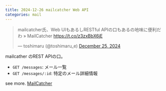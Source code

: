 ```yaml
---
title: 2024-12-26 mailcatcher Web API
categories: mail
---
```


<blockquote class="twitter-tweet"><p lang="ja" dir="ltr">mailcatcher氏、Web UIもあるしRESTful APIの口もあるの地味に便利だわ » MailCatcher <a href="https://t.co/z3zxBbX6jE">https://t.co/z3zxBbX6jE</a></p>&mdash; toshimaru (@toshimaru_e) <a href="https://twitter.com/toshimaru_e/status/1871840774675218772?ref_src=twsrc%5Etfw">December 25, 2024</a></blockquote> <script async src="https://platform.twitter.com/widgets.js" charset="utf-8"></script>

mailcather のREST APIの口。

- `GET /messages`: メール一覧
- `GET /messages/:id`: 特定のメール詳細情報

see more. [MailCatcher](https://mailcatcher.me/)
